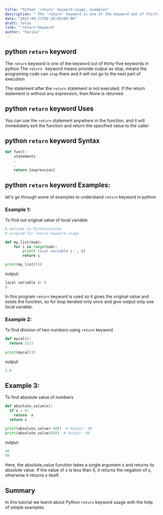 ```yaml
---
title: "Python 'return' keyword usage, examples"
description: " The 'return' keyword is one of the keyword out of thirty-five keywords in python"
date: "2022-09-21T02:10:05+09:00"
draft: false
link: "'return'keyword"
author: "harika"
---
```


## python `return` keyword 

The `return` keyword is one of the keyword out of thirty-five keywords in python
The `return ` keyword means provide output as stop, means the programing code can `stop` there and it will not go to the next part of execution

The statement after the `return` statement is not executed. If the return statement is without any expression, then None is returned.

## python `return` keyword Uses

You can use the `return` statement anywhere in the function, and it will immediately exit the function and return the specified value to the caller


## python `return` keyword Syntax  

```python
def fun():
    statements
    .
    .
    return [expression]
```

## python `return` keyword Examples:

let's go through some of examples to understand `return` keyword in python

### Example 1:
To find out original value of local variable

```python
# welcome to Pythonshiksha
# program for return keyword usage

def my_list(num):
    for i in range(num):
        print('local variable i:', i)
        return i

print(my_list(5))
```
output:

```python
local variable i: 0
0
```
In this program `return` keyword is used so it gives the original value and exists the function, so for loop iterated only once and give output only one local variable.

### Example 2:
To find division  of two numbers using `return` keyword

```python
def mycal():
  return 25/5
  
print(mycal()) 
```
output

```python
5.0
```
## Example 3:
To find absolute value of numbers

```python
def absolute_value(x):
  if x < 0:
    return -x
  return x

print(absolute_value(-40))  # Output: 40
print(absolute_value(99))  # Output: 99
```
output:
```python
40
99
```
Here, the absolute_value function takes a single argument x and returns its absolute value. If the value of x is less than 0, it returns the negation of x, otherwise it returns x itself.


## Summary
In this tutorial we learnt about Python `return` keyword usage with the help of simple examples.
